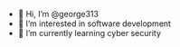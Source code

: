 - 👋 Hi, I’m @george313
- 👀 I’m interested in software development 
- 🌱 I’m currently learning cyber security

<!---
george313/george313 is a ✨ special ✨ repository because its `README.md` (this file) appears on your GitHub profile.
You can click the Preview link to take a look at your changes.
--->
